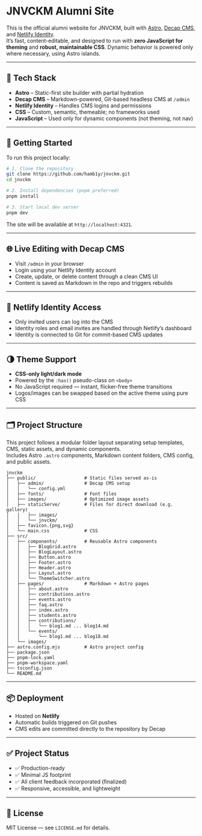 # JNVCKM Alumni Site

This is the official alumni website for JNVCKM, built with [Astro](https://astro.build), [Decap CMS](https://decapcms.org), and [Netlify Identity](https://docs.netlify.com/visitor-access/identity/).  
It’s fast, content-editable, and designed to run with **zero JavaScript for theming** and **robust, maintainable CSS**. Dynamic behavior is powered only where necessary, using Astro islands.

---

## 🧱 Tech Stack

- **Astro** – Static-first site builder with partial hydration
- **Decap CMS** – Markdown-powered, Git-based headless CMS at `/admin`
- **Netlify Identity** – Handles CMS logins and permissions
- **CSS** – Custom, semantic, themeable; no frameworks used
- **JavaScript** – Used only for dynamic components (not theming, not nav)

---

## 🚀 Getting Started

To run this project locally:

```bash
# 1. Clone the repository
git clone https://github.com/hamb1y/jnvckm.git
cd jnvckm

# 2. Install dependencies (pnpm preferred)
pnpm install

# 3. Start local dev server
pnpm dev
```

The site will be available at `http://localhost:4321`.

---

## 🌐 Live Editing with Decap CMS

- Visit `/admin` in your browser
- Login using your Netlify Identity account
- Create, update, or delete content through a clean CMS UI
- Content is saved as Markdown in the repo and triggers rebuilds

---

## 🔐 Netlify Identity Access

- Only invited users can log into the CMS
- Identity roles and email invites are handled through Netlify’s dashboard
- Identity is connected to Git for commit-based CMS updates

---

## 🌗 Theme Support

- **CSS-only light/dark mode**
- Powered by the `:has()` pseudo-class on `<body>`
- No JavaScript required — instant, flicker-free theme transitions
- Logos/images can be swapped based on the active theme using pure CSS

---

## 🗂 Project Structure

This project follows a modular folder layout separating setup templates, CMS, static assets, and dynamic components.  
Includes Astro `.astro` components, Markdown content folders, CMS config, and public assets.
```
jnvckm
├── public/                  # Static files served as-is
│   ├── admin/               # Decap CMS setup
│   │   └── config.yml
│   ├── fonts/               # Font files
│   ├── images/              # Optimized image assets
│   ├── staticServe/         # Files for direct download (e.g. gallery)
│   │   ├── images/
│   │   └── jnvckm/
│   ├── favicon.{png,svg}
│   └── main.css             # CSS
├── src/
│   ├── components/          # Reusable Astro components
│   │   ├── BlogGrid.astro
│   │   ├── BlogLayout.astro
│   │   ├── Button.astro
│   │   ├── Footer.astro
│   │   ├── Header.astro
│   │   ├── Layout.astro
│   │   └── ThemeSwitcher.astro
│   ├── pages/               # Markdown + Astro pages
│   │   ├── about.astro
│   │   ├── contributions.astro
│   │   ├── events.astro
│   │   ├── faq.astro
│   │   ├── index.astro
│   │   ├── students.astro
│   │   ├── contributions/
│   │   │   └── blog1.md ... blog14.md
│   │   └── events/
│   │       └── blog1.md ... blog18.md
│   └── images/              
├── astro.config.mjs         # Astro project config
├── package.json
├── pnpm-lock.yaml
├── pnpm-workspace.yaml
├── tsconfig.json
└── README.md
```
---

## 📦 Deployment

- Hosted on **Netlify**
- Automatic builds triggered on Git pushes
- CMS edits are committed directly to the repository by Decap

---

## ✅ Project Status

- ✅ Production-ready
- ✅ Minimal JS footprint
- ✅ All client feedback incorporated (finalized)
- ✅ Responsive, accessible, and lightweight

---

## 📜 License

MIT License — see `LICENSE.md` for details.